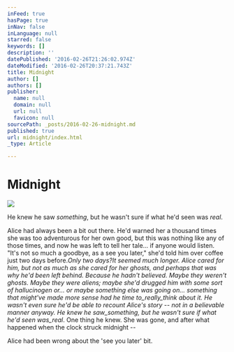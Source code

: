 ```yaml
---
inFeed: true
hasPage: true
inNav: false
inLanguage: null
starred: false
keywords: []
description: ''
datePublished: '2016-02-26T21:26:02.974Z'
dateModified: '2016-02-26T20:37:21.743Z'
title: Midnight
author: []
authors: []
publisher:
  name: null
  domain: null
  url: null
  favicon: null
sourcePath: _posts/2016-02-26-midnight.md
published: true
url: midnight/index.html
_type: Article

---
```

# Midnight
![](https://the-grid-user-content.s3-us-west-2.amazonaws.com/5cfa4859-adb0-4f8d-a690-df6916333dbb.jpg)

He knew he saw _something_, but he wasn't sure if what he'd seen was _real_.

Alice had always been a bit out there. He'd warned her a thousand times she was too adventurous for her own good, but this was nothing like any of those times, and now he was left to tell her tale... if anyone would listen. "It's not so much a goodbye, as a see you later," she'd told him over coffee just two days before._Only two days?_It seemed much longer. Alice cared for him, but not as much as she cared for her ghosts, and perhaps that was why he'd been left behind. Because he hadn't believed. Maybe they weren't ghosts. Maybe they were aliens; maybe she'd drugged him with some sort of hallucinogen or... or maybe something else was going on... something that might've made more sense had he time to_really_think about it. He wasn't even sure he'd be able to recount Alice's story -- not in a believable manner anyway. He knew he saw_something_, but he wasn't sure if what he'd seen was_real_. One thing he knew. She was gone, and after what happened when the clock struck midnight --

Alice had been wrong about the 'see you later' bit.